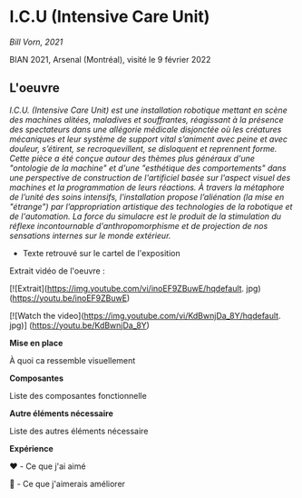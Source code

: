 # I.C.U (Intensive Care Unit)
*Bill Vorn, 2021*

BIAN 2021, Arsenal (Montréal), visité le 9 février 2022

## L'oeuvre

*I.C.U. (Intensive Care Unit) est une installation robotique mettant en scène des machines alitées, maladives et souffrantes, réagissant à la présence des spectateurs dans une allégorie médicale disjonctée où les créatures mécaniques et leur système de support vital s’animent avec peine et avec douleur, s’étirent, se recroquevillent, se disloquent et reprennent forme. Cette pièce a été conçue autour des thèmes plus généraux d'une "ontologie de la machine" et d'une "esthétique des comportements" dans une perspective de construction de l'artificiel basée sur l'aspect visuel des machines et la programmation de leurs réactions. À travers la métaphore de l’unité des soins intensifs, l'installation propose l’aliénation (la mise en "étrange") par l’appropriation artistique des technologies de la robotique et de l'automation. La force du simulacre est le produit de la stimulation du réflexe incontournable d'anthropomorphisme et de projection de nos sensations internes sur le monde extérieur.*

- Texte retrouvé sur le cartel de l'exposition

Extrait vidéo de l'oeuvre :

[![Extrait](https://img.youtube.com/vi/inoEF9ZBuwE/hqdefault.
jpg)(https://youtu.be/inoEF9ZBuwE)  

[![Watch the video](https://img.youtube.com/vi/KdBwnjDa_8Y/hqdefault.
jpg)]
(https://youtu.be/KdBwnjDa_8Y)  

**Mise en place**

À quoi ca ressemble visuellement

**Composantes**

Liste des composantes fonctionnelle

**Autre éléments nécessaire**

Liste des autres éléments nécessaire

**Expérience**

❤️ - Ce que j'ai aimé
  
🤔 - Ce que j'aimerais améliorer

